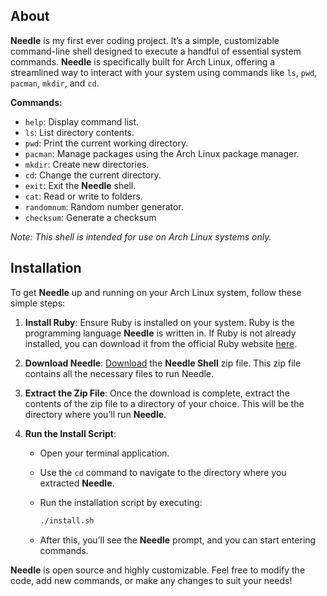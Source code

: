 ## About

**Needle** is my first ever coding project. It’s a simple, customizable command-line shell designed to execute a handful of essential system commands. **Needle** is specifically built for Arch Linux, offering a streamlined way to interact with your system using commands like `ls`, `pwd`, `pacman`, `mkdir`, and `cd`.

**Commands:**
- `help`: Display command list.
- `ls`: List directory contents.
- `pwd`: Print the current working directory.
- `pacman`: Manage packages using the Arch Linux package manager.
- `mkdir`: Create new directories.
- `cd`: Change the current directory.
- `exit`: Exit the **Needle** shell.
- `cat`: Read or write to folders.
- `randomnum`: Random number generator.
- `checksum`: Generate a checksum
  
*Note: This shell is intended for use on Arch Linux systems only.*

## Installation

To get **Needle** up and running on your Arch Linux system, follow these simple steps:

1. **Install Ruby**: Ensure Ruby is installed on your system. Ruby is the programming language **Needle** is written in. If Ruby is not already installed, you can download it from the official Ruby website [here](https://www.ruby-lang.org/en/downloads/).

2. **Download Needle**: [Download](https://github.com/DayreaverDoesThings/Needle-Shell/archive/refs/heads/main.zip) the **Needle Shell** zip file. This zip file contains all the necessary files to run Needle.

3. **Extract the Zip File**: Once the download is complete, extract the contents of the zip file to a directory of your choice. This will be the directory where you’ll run **Needle**.

4. **Run the Install Script**:
    - Open your terminal application.
    - Use the `cd` command to navigate to the directory where you extracted **Needle**.
    - Run the installation script by executing:
      ```bash
      ./install.sh
      ```

    - After this, you’ll see the **Needle** prompt, and you can start entering commands.

**Needle** is open source and highly customizable. Feel free to modify the code, add new commands, or make any changes to suit your needs!


